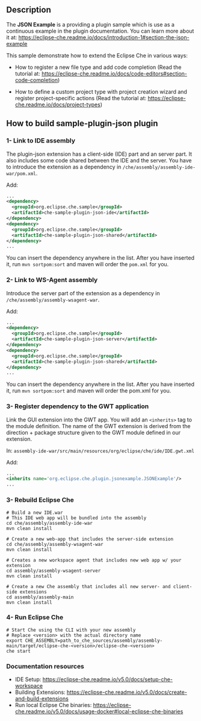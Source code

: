 ## Description

The **JSON Example** is a providing a plugin sample which is use as a continuous example in the plugin documentation. You can learn more about it at: https://eclipse-che.readme.io/docs/introduction-1#section-the-json-example

This sample demonstrate how to extend the Eclipse Che in various ways:
- How to register a new file type and add code completion (Read the tutorial at: https://eclipse-che.readme.io/docs/code-editors#section-code-completion)  

- How to define a custom project type with project creation wizard and register project-specific actions (Read the tutorial at: https://eclipse-che.readme.io/docs/project-types)


## How to build sample-plugin-json plugin

### 1- Link to IDE assembly

The plugin-json extension has a client-side (IDE) part and an server part. It also includes some code shared between the IDE and the server. You have to introduce the extension as a dependency in `/che/assembly/assembly-ide-war/pom.xml`. 

Add: 
```XML
...
<dependency>
  <groupId>org.eclipse.che.sample</groupId>
  <artifactId>che-sample-plugin-json-ide</artifactId>
</dependency>
<dependency>
  <groupId>org.eclipse.che.sample</groupId>
  <artifactId>che-sample-plugin-json-shared</artifactId>
</dependency>
...
```

You can insert the dependency anywhere in the list. After you have inserted it, run `mvn sortpom:sort` and maven will order the `pom.xml` for you.


### 2- Link to WS-Agent assembly

Introduce the server part of the extension as a dependency in `/che/assembly/assembly-wsagent-war`. 

Add: 
```XML
...
<dependency>
  <groupId>org.eclipse.che.sample</groupId>
  <artifactId>che-sample-plugin-json-server</artifactId>
</dependency>
<dependency>
  <groupId>org.eclipse.che.sample</groupId>
  <artifactId>che-sample-plugin-json-shared</artifactId>
</dependency>
...
```

You can insert the dependency anywhere in the list. After you have inserted it, run `mvn sortpom:sort` and maven will order the pom.xml for you.

### 3- Register dependency to the GWT application

Link the GUI extension into the GWT app. You will add an `<inherits>` tag to the module definition. The name of the GWT extension is derived from the direction + package structure given to the GWT module defined in our extension.

In: `assembly-ide-war/src/main/resources/org/eclipse/che/ide/IDE.gwt.xml`

Add:
```XML
...
<inherits name='org.eclipse.che.plugin.jsonexample.JSONExample'/>
...
```

### 3- Rebuild Eclipse Che


```Shell
# Build a new IDE.war
# This IDE web app will be bundled into the assembly
cd che/assembly/assembly-ide-war
mvn clean install

# Create a new web-app that includes the server-side extension
cd che/assembly/assembly-wsagent-war
mvn clean install

# Creates a new workspace agent that includes new web app w/ your extension
cd assembly/assembly-wsagent-server
mvn clean install

# Create a new Che assembly that includes all new server- and client-side extensions
cd assembly/assembly-main
mvn clean install
```

### 4- Run Eclipse Che

```Shell
# Start Che using the CLI with your new assembly
# Replace <version> with the actual directory name
export CHE_ASSEMBLY=path_to_che_sources/assembly/assembly-main/target/eclipse-che-<version>/eclipse-che-<version>
che start
```


### Documentation resources

- IDE Setup: https://eclipse-che.readme.io/v5.0/docs/setup-che-workspace  
- Building Extensions: https://eclipse-che.readme.io/v5.0/docs/create-and-build-extensions
- Run local Eclipse Che binaries: https://eclipse-che.readme.io/v5.0/docs/usage-docker#local-eclipse-che-binaries
